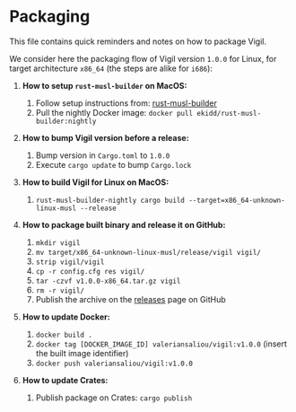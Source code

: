 Packaging
=========

This file contains quick reminders and notes on how to package Vigil.

We consider here the packaging flow of Vigil version `1.0.0` for Linux, for target architecture `x86_64` (the steps are alike for `i686`):

1. **How to setup `rust-musl-builder` on MacOS:**
    1. Follow setup instructions from: [rust-musl-builder](https://github.com/emk/rust-musl-builder)
    2. Pull the nightly Docker image: `docker pull ekidd/rust-musl-builder:nightly`

2. **How to bump Vigil version before a release:**
    1. Bump version in `Cargo.toml` to `1.0.0`
    2. Execute `cargo update` to bump `Cargo.lock`

3. **How to build Vigil for Linux on MacOS:**
    1. `rust-musl-builder-nightly cargo build --target=x86_64-unknown-linux-musl --release`

4. **How to package built binary and release it on GitHub:**
    1. `mkdir vigil`
    2. `mv target/x86_64-unknown-linux-musl/release/vigil vigil/`
    3. `strip vigil/vigil`
    4. `cp -r config.cfg res vigil/`
    5. `tar -czvf v1.0.0-x86_64.tar.gz vigil`
    6. `rm -r vigil/`
    7. Publish the archive on the [releases](https://github.com/valeriansaliou/vigil/releases) page on GitHub

5. **How to update Docker:**
    1. `docker build .`
    2. `docker tag [DOCKER_IMAGE_ID] valeriansaliou/vigil:v1.0.0` (insert the built image identifier)
    3. `docker push valeriansaliou/vigil:v1.0.0`

6. **How to update Crates:**
    1. Publish package on Crates: `cargo publish`
